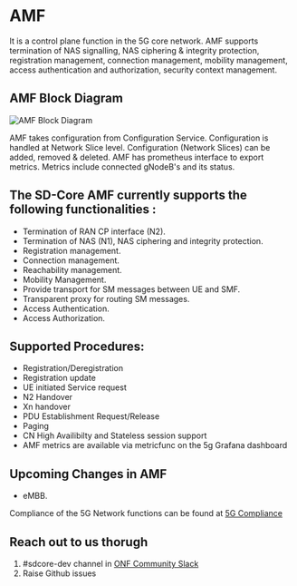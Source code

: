 <!--
SPDX-FileCopyrightText: 2021 Open Networking Foundation <info@opennetworking.org>
Copyright 2019 free5GC.org

SPDX-License-Identifier: Apache-2.0

-->
# AMF

It is a control plane function in the 5G core network. AMF supports termination of NAS signalling, 
NAS ciphering & integrity protection, registration management, connection management, mobility 
management, access authentication and authorization, security context management. 

## AMF Block Diagram
![AMF Block Diagram](/docs/images/README-AMF.png)

AMF takes configuration from Configuration Service. Configuration is handled at Network Slice level.
Configuration (Network Slices) can be added, removed & deleted.  AMF has prometheus interface to export
metrics. Metrics include connected gNodeB's and its status.

## The SD-Core AMF currently supports the following functionalities :
- Termination of RAN CP interface (N2). 
- Termination of NAS (N1), NAS ciphering and integrity protection. 
- Registration management. 
- Connection management. 
- Reachability management. 
- Mobility Management.
- Provide transport for SM messages between UE and SMF. 
- Transparent proxy for routing SM messages. 
- Access Authentication. 
- Access Authorization. 

## Supported Procedures:
- Registration/Deregistration
- Registration update
- UE initiated Service request
- N2 Handover
- Xn handover
- PDU Establishment Request/Release
- Paging
- CN High Availibilty and Stateless session support
- AMF metrics are available via metricfunc on the 5g Grafana dashboard

## Upcoming Changes in AMF

- eMBB.

Compliance of the 5G Network functions can be found at [5G Compliance ](https://docs.sd-core.opennetworking.org/master/overview/3gpp-compliance-5g.html)

## Reach out to us thorugh 

1. #sdcore-dev channel in [ONF Community Slack](https://onf-community.slack.com/)
2. Raise Github issues
